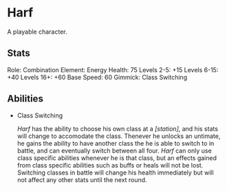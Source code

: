 Harf
====

A playable character.

Stats
-----

Role: Combination
Element: Energy
Health: 75
  Levels 2-5: +15
  Levels 6-15: +40
  Levels 16+: +60
Base Speed: 60
Gimmick: Class Switching

Abilities
---------

* Class Switching

    *Harf* has the ability to choose his own class at a _[station]_, and his
    stats will change to accomodate the class. Thenever he unlocks an
    untimate, he gains the ability to have another class the he is able to
    switch to in battle, and can eventually switch between all four. *Harf* can
    only use class specific abilities whenever he is that class, but an
    effects gained from class specific abilities such as buffs or heals will
    not be lost. Switching classes in battle will change his health immediately
    but will not affect any other stats until the next round.


